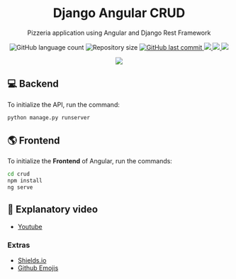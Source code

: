 <h1 align="center">Django Angular CRUD</h1>
<p align="center">Pizzeria application using Angular and Django Rest Framework</p>

<p align="center">
  <img alt="GitHub language count" src="https://img.shields.io/github/languages/count/JohnEmerson1406/django-angular-CRUD">

  <img alt="Repository size" src="https://img.shields.io/github/repo-size/JohnEmerson1406/django-angular-CRUD">
  
  <a href="https://github.com/JohnEmerson1406/django-angular-CRUD/commits/master">
    <img alt="GitHub last commit" src="https://img.shields.io/github/last-commit/JohnEmerson1406/django-angular-CRUD">
  </a>
  
  <a aria-label="Versão do Node" href="https://github.com/nodejs/node/blob/master/doc/changelogs/CHANGELOG_V12.md#12.13.1">
    <img src="https://img.shields.io/badge/node.js@lts-12.13.1-informational?logo=Node.JS"></img>
  </a>
  
  <a aria-label="Versão do Angular CLI" href="https://angular.io/">
    <img src="https://img.shields.io/badge/angular-8.3.21-informational?logo=angular"></img>
  </a>
  
  <a aria-label="Versão do Djando Rest Framework" href="https://www.django-rest-framework.org/">
    <img src="https://img.shields.io/badge/django_rest_framework-3.10.3-informational?logo=django"></img>
  </a>
</p>


<p align="center">
  <img src="https://user-images.githubusercontent.com/43749971/74596298-10de2b00-502c-11ea-92b9-5d01eda86ec3.png">
</p>


## :computer: Backend

To initialize the API, run the command:
```bash
python manage.py runserver
```


## :earth_americas: Frontend

To initialize the **Frontend** of Angular, run the commands:
```bash
cd crud
npm install
ng serve
```


## :movie_camera: Explanatory video

- [Youtube](https://youtu.be/Owx4rPfxl2g)


### Extras
- [Shields.io](https://shields.io/)
- [Github Emojis](https://gist.github.com/rxaviers/7360908)
